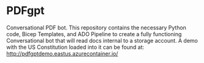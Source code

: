 # PDFgpt
Conversational PDF bot. This repository contains the necessary Python code, Bicep Templates, and ADO Pipeline to create a fully functioning Conversational bot that will read docs internal to a storage account. A demo with the US Constitution loaded into it can be found at: http://pdfgptdemo.eastus.azurecontainer.io/
